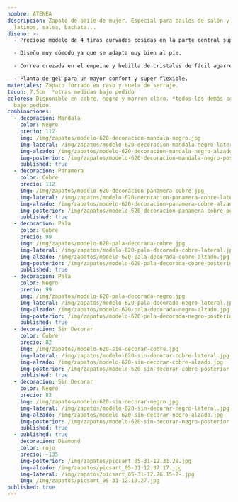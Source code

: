 ```yaml
---
nombre: ATENEA
descripcion: Zapato de baile de mujer. Especial para bailes de salón y bailes
  latinos, salsa, bachata...
diseno: >-
  - Precioso modelo de 4 tiras curvadas cosidas en la parte central superior.

  - Diseño muy cómodo ya que se adapta muy bien al pie.

  - Correa cruzada en el empeine y hebilla de cristales de fácil agarre para no tener que desabrocharla.

  - Planta de gel para un mayor confort y super flexible.
materiales: Zapato forrado en raso y suela de serraje.
tacon: 7,5cm  *otras medidas bajo pedido
colores: Disponible en cobre, negro y marrón claro. *todos los demás colores
  bajo pedido.
combinaciones:
  - decoracion: Mandala
    color: Negro
    precio: 112
    img: /img/zapatos/modelo-620-decoracion-mandala-negro.jpg
    img-lateral: /img/zapatos/modelo-620-decoracion-mandala-negro-lateral.jpg
    img-alzado: /img/zapatos/modelo-620-decoracion-mandala-negro-alzado.jpg
    img-posterior: /img/zapatos/modelo-620-decoracion-mandala-negro-posterior.jpg
    published: true
  - decoracion: Panamera
    color: Cobre
    precio: 112
    img: /img/zapatos/modelo-620-decoracion-panamera-cobre.jpg
    img-lateral: /img/zapatos/modelo-620-decoracion-panamera-cobre-lateral.jpg
    img-alzado: /img/zapatos/modelo-620-decoracion-panamera-cobre-alzado.jpg
    img-posterior: /img/zapatos/modelo-620-decoracion-panamera-cobre-posterior.jpg
    published: true
  - decoracion: Pala
    color: Cobre
    precio: 99
    img: /img/zapatos/modelo-620-pala-decorada-cobre.jpg
    img-lateral: /img/zapatos/modelo-620-pala-decorada-cobre-lateral.jpg
    img-alzado: /img/zapatos/modelo-620-pala-decorada-cobre-alzado.jpg
    img-posterior: /img/zapatos/modelo-620-pala-decorada-cobre-posterior.jpg
    published: true
  - decoracion: Pala
    color: Negro
    precio: 99
    img: /img/zapatos/modelo-620-pala-decorada-negro.jpg
    img-lateral: /img/zapatos/modelo-620-pala-decorada-negro-lateral.jpg
    img-alzado: /img/zapatos/modelo-620-pala-decorada-negro-alzado.jpg
    img-posterior: /img/zapatos/modelo-620-pala-decorada-negro-posterior.jpg
    published: true
  - decoracion: Sin Decorar
    color: Cobre
    precio: 82
    img: /img/zapatos/modelo-620-sin-decorar-cobre.jpg
    img-lateral: /img/zapatos/modelo-620-sin-decorar-cobre-lateral.jpg
    img-alzado: /img/zapatos/modelo-620-sin-decorar-cobre-alzado.jpg
    img-posterior: /img/zapatos/modelo-620-sin-decorar-cobre-posterior.jpg
    published: true
  - decoracion: Sin Decorar
    color: Negro
    precio: 82
    img: /img/zapatos/modelo-620-sin-decorar-negro.jpg
    img-lateral: /img/zapatos/modelo-620-sin-decorar-negro-lateral.jpg
    img-alzado: /img/zapatos/modelo-620-sin-decorar-negro-alzado.jpg
    img-posterior: /img/zapatos/modelo-620-sin-decorar-negro-posterior.jpg
    published: true
  - published: true
    decoracion: Diamond
    color: rojo
    precio: -135
    img-posterior: /img/zapatos/picsart_05-31-12.31.28.jpg
    img-alzado: /img/zapatos/picsart_05-31-12.37.17.jpg
    img-lateral: /img/zapatos/picsart_05-31-12.26.15-2-.jpg
    img: /img/zapatos/picsart_05-31-12.19.27.jpg
published: true
---
```


